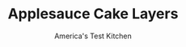 ---
layout: ../../layouts/MarkdownPostLayout.astro
title: Applesauce Cake Layers
author: America's Test Kitchen
pubDate: 2023-03-15
description: ""
image_url: https://res.cloudinary.com/hksqkdlah/image/upload/ar_1:1,c_fill,dpr_2.0,f_auto,fl_lossy.progressive.strip_profile,g_faces:auto,q_auto:low,w_344/42498-sfs-gac-applesauce-cake-layers-2
tags: ["Desserts or Baked Goods","American","Fruit","Cakes"]
calories: 
protein: 
carbohydrates: 
fats: 
fiber: 
ingredients: ["2 1/4 cups (11¼ ounces), all-purpose flour","1 1/2 teaspoons, baking soda","1 teaspoon, salt","1 teaspoon, ground cinnamon","1/4 teaspoon, ground nutmeg","1/8 teaspoon, ground cloves","1 1/4 cups, applesauce","1 cup (7 ounces), sugar","16 tablespoons, unsalted butter, melted and cooled slightly","1/4 cup, apple cider","2 , large eggs","1 1/2 teaspoons, vanilla extract"]
serves: 
time: "1 hour, plus 2¼ hours cooling"
instructions: ["Adjust oven rack to middle position and heat oven to 325 degrees. Grease two 9-inch or three 8-inch round cake pans and line with parchment paper.","Whisk flour, baking soda, salt, cinnamon, nutmeg, and cloves together in medium bowl; set aside. Whisk applesauce, sugar, melted butter, cider, eggs, and vanilla together in large bowl. Add flour mixture to applesauce mixture and whisk until just combined.","Divide batter evenly between prepared pans and smooth tops with rubber spatula. Bake until toothpick inserted in center comes out clean, 30 to 35 minutes (for 8-inch pans) or 35 to 40 minutes (for 9-inch pans), rotating pans halfway through baking. Let cakes cool in pans on wire rack for 15 minutes. Remove cakes from pans, discarding parchment, and let cool completely on rack, about 2 hours."]
nutrition: undefined
notes: "Be sure to use regular applesauce in this recipe, not unsweetened."
---